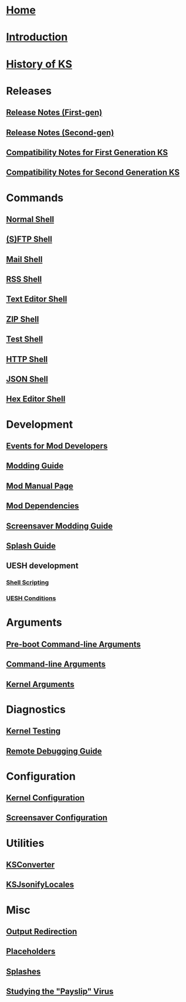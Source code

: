 # [Home](Home.md)
# [Introduction](Introduction-to-the-kernel.md)
# [History of KS](History-of-KS.md)
# Releases
## [Release Notes (First-gen)](releases/Release-Notes-for-First-Generation-KS.md)
## [Release Notes (Second-gen)](releases/Release-Notes-for-Second-Generation-KS.md)
## [Compatibility Notes for First Generation KS](releases/Compatibility-Notes-for-First-Generation-KS.md)
## [Compatibility Notes for Second Generation KS](releases/Compatibility-Notes-for-Second-Generation-KS.md)
# Commands
## [Normal Shell](commands/Commands-for-KS.md)
## [(S)FTP Shell](commands/(S)FTP-commands-for-KS.md)
## [Mail Shell](commands/Mail-commands-for-KS.md)
## [RSS Shell](commands/RSS-commands-for-KS.md)
## [Text Editor Shell](commands/Text-Editor-commands-for-KS.md)
## [ZIP Shell](commands/ZIP-commands-for-KS.md)
## [Test Shell](commands/Test-commands-for-KS.md)
## [HTTP Shell](commands/HTTP-commands-for-KS.md)
## [JSON Shell](commands/JSON-commands-for-KS.md)
## [Hex Editor Shell](commands/Hex-Editor-commands-for-KS.md)
# Development
## [Events for Mod Developers](development/Events-for-Mod-Developers.md)
## [Modding Guide](development/Modding-guide.md)
## [Mod Manual Page](development/Mod-Manual-Page.md)
## [Mod Dependencies](development/Mod-Dependencies.md)
## [Screensaver Modding Guide](development/Screensaver-modding-guide.md)
## [Splash Guide](development/Custom-splash-guide.md)
## UESH development
### [Shell Scripting](ueshdevelopment/Shell-scripting.md)
### [UESH Conditions](ueshdevelopment/UESH-Conditions.md)
# Arguments
## [Pre-boot Command-line Arguments](arguments/Preboot-Command-line-arguments-for-KS.md)
## [Command-line Arguments](arguments/Command-line-arguments-for-KS.md)
## [Kernel Arguments](arguments/Kernel-arguments-for-KS.md)
# Diagnostics
## [Kernel Testing](diagnostics/Kernel-Testing.md)
## [Remote Debugging Guide](diagnostics/Remote-Debugging-Guide.md)
# Configuration
## [Kernel Configuration](config/Configuration-for-KS.md)
## [Screensaver Configuration](config/Screensaver-settings-for-KS.md)
# Utilities
## [KSConverter](utilities/KSConverter.md)
## [KSJsonifyLocales](utilities/KSJsonifyLocales.md)
# Misc
## [Output Redirection](misc/Output-Redirection.md)
## [Placeholders](misc/Placeholders.md)
## [Splashes](misc/Splashes.md)
## [Studying the "Payslip" Virus](misc/Studying-payslip-virus.md)
